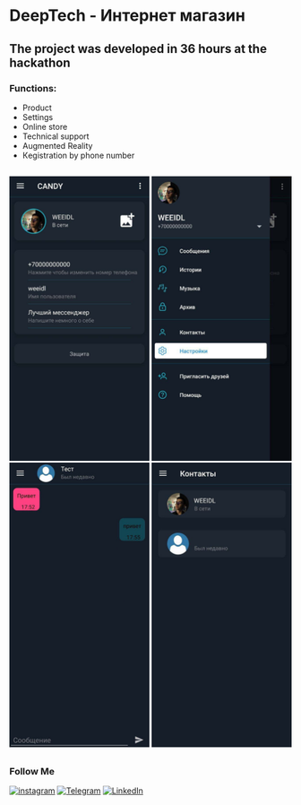 # DeepTech - Интернет магазин

## The project was developed in 36 hours at the hackathon

### Functions:
+ Product
+ Settings
+ Online store
+ Technical support
+ Augmented Reality
+ Кegistration by phone number


##
<p align="center">
  <img src="https://github.com/weeidl/Candy/blob/main/assets/candy_1.jpg" width="250" title="weeidl">
  <img src="https://github.com/weeidl/Candy/blob/main/assets/candy_2.jpg" width="250" title="weeidl">
  <img src="https://github.com/weeidl/Candy/blob/main/assets/candy_3.jpg" width="250" title="weeidl">
  <img src="https://github.com/weeidl/Candy/blob/main/assets/candy_4.jpg" width="250" title="weeidl">
</p>

##

### Follow Me
[![instagram](https://img.shields.io/badge/-instagram-05151e?style=for-the-badge&logo=instagram)](https://www.instagram.com/weeidl/)
[![Telegram](https://img.shields.io/badge/-Telegram-05151e?style=for-the-badge&logo=Telegram)](https://t.me/weeidl)
[![LinkedIn](https://img.shields.io/badge/-LinkedIn-05151e?style=for-the-badge&logo=LinkedIn)](https://www.linkedin.com/in/weeidl/)
